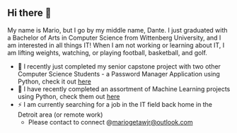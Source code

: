 ## Hi there 👋

My name is Mario, but I go by my middle name, Dante. I just graduated with a Bachelor of Arts in Computer Science from Wittenberg University, and I am interested in all things IT! When I am not working or learning about IT, I am lifting weights, watching, or playing football, basketball, and golf.
  
- 🔭 I recently just completed my senior capstone project with two other Computer Science Students - a Password Manager Application using Python, check it out [here](https://github.com/MarioDanteGetawJr/Senior-Capstone---Password-Manager)
- 🌱 I have recently completed an assortment of Machine Learning projects using Python, check them out [here](https://github.com/MarioDanteGetawJr/Machine-Learning-Projects)
- ⚡ I am currently searching for a job in the IT field back home in the Detroit area (or remote work)
    - Please contact to connect @mariogetawjr@outlook.com

<!--
**MarioDanteGetawJr/MarioDanteGetawJr** is a ✨ _special_ ✨ repository because its `README.md` (this file) appears on your GitHub profile.

Here are some ideas to get you started:

- 🔭 I’m currently working on ...
- 🌱 I’m currently learning ...
- 👯 I’m looking to collaborate on ...
- 🤔 I’m looking for help with ...
- 💬 Ask me about ...
- 📫 How to reach me: ...
- 😄 Pronouns: ...
- ⚡ Fun fact: ...
-->
